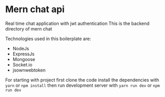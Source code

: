 # Mern chat api
Real time chat application with jwt authentication
This is the backend directory of mern chat

Technologies used in this boilerplate are:
* NodeJs
* ExpressJs
* Mongoose
* Socket.io
* jsownwebtoken

For starting with project first clone the code
install the dependencies with `yarn` or `npm install`
then run development server with `yarn run dev` or `npm run dev`
